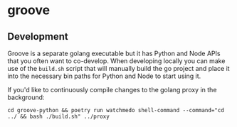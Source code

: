 # groove

## Development

Groove is a separate golang executable but it has Python and Node APIs that you often want to co-develop. When developing locally you can make use of the `build.sh` script that will manually build the go project and place it into the necessary bin paths for Python and Node to start using it.

If you'd like to continuously compile changes to the golang proxy in the background:

```
cd groove-python && poetry run watchmedo shell-command --command="cd ../ && bash ./build.sh" ../proxy
```
